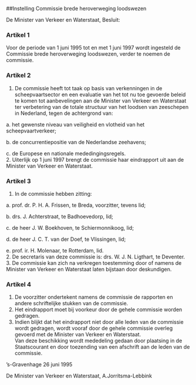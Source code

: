 <meta http-equiv='Content-Type' content='text/html; charset=utf-8' />

##Instelling Commissie brede heroverweging loodswezen

De Minister van Verkeer en Waterstaat,   Besluit:    

### Artikel  1  

Voor de periode van 1 juni 1995 tot en met 1 juni 1997 wordt ingesteld de Commissie brede heroverweging loodswezen, verder te noemen de commissie.  

### Artikel  2  

1.  De commissie heeft tot taak op basis van verkenningen in de scheepvaartsector en een evaluatie van het tot nu toe gevoerde beleid te komen tot aanbevelingen aan de Minister van Verkeer en Waterstaat ter verbetering van de totale structuur van het loodsen van zeeschepen in Nederland, tegen de achtergrond van: 

a. het gewenste niveau van veiligheid en vlotheid van het scheepvaartverkeer;  

b. de concurrentiepositie van de Nederlandse zeehavens;  

c. de Europese en nationale mededingingsregels.     
2.  Uiterlijk op 1 juni 1997 brengt de commissie haar eindrapport uit aan de Minister van Verkeer en Waterstaat.   

### Artikel  3  

1.  In de commissie hebben zitting: 

a. prof. dr. P. H. A. Frissen, te Breda, voorzitter, tevens lid;  

b. drs. J. Achterstraat, te Badhoevedorp, lid;  

c. de heer J. W. Boekhoven, te Schiermonnikoog, lid;  

d. de heer J. C. T. van der Doef, te Vlissingen, lid;  

e. prof. ir. H. Molenaar, te Rotterdam, lid.     
2.  De secretaris van deze commissie is: drs. W. J. N. Ligthart, te Deventer.   
3.  De commissie kan zich na verkregen toestemming door of namens de Minister van Verkeer en Waterstaat laten bijstaan door deskundigen.   

### Artikel  4  

1.  De voorzitter ondertekent namens de commissie de rapporten en andere schriftelijke stukken van de commissie.   
2.  Het eindrapport moet bij voorkeur door de gehele commissie worden gedragen.   
3.  Indien blijkt dat het eindrapport niet door alle leden van de commissie wordt gedragen, wordt vooraf door de gehele commissie overleg gevoerd met de Minister van Verkeer en Waterstaat.   
Van deze beschikking wordt mededeling gedaan door plaatsing in de Staatscourant en door toezending van een afschrift aan de leden van de commissie.   

’s-Gravenhage 
26 juni 1995    

De 
Minister van Verkeer en Waterstaat, 
A.Jorritsma-Lebbink    
